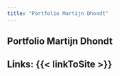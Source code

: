```yaml
---
title: "Portfolio Martijn Dhondt"
---
```


## Portfolio Martijn Dhondt
## Links: {{< linkToSite >}}
